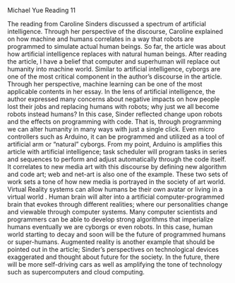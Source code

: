 Michael Yue
Reading 11

The reading from Caroline Sinders discussed a spectrum of artificial intelligence. Through her perspective of the discourse, Caroline explained on how machine and humans correlates in a way that robots are programmed to simulate actual human beings. So far, the article was about how artificial intelligence replaces with natural human beings.
After reading the article, I have a belief that computer and superhuman will replace out humanity into machine world. Similar to artificial intelligence, cyborgs are one of the most critical component in the author’s discourse in the article. Through her perspective, machine learning can be one of the most applicable contents in her essay. In the lens of artificial intelligence, the author expressed many concerns about negative impacts on how people lost their jobs and replacing humans with robots; why just we all become robots instead humans? In this case, Sinder reflected change upon robots and the effects on programming with code. That is, through programming we can alter humanity in many ways with just a single click. Even micro controllers such as Arduino, it can be programmed and utilized as a tool of artificial arm or “natural” cyborgs.  From my point, Arduino is amplifies this article with artificial intelligence; task scheduler will program tasks in series and sequences to perform and adjust automatically through the code itself. It correlates to new media art with this discourse by defining new algorithm and code art; web and net-art is also one of the example. These two sets of work sets a tone of how new media is portrayed in the society of art world. Virtual Reality systems can allow humans be their own avatar or living in a virtual world . Human brain will alter into a artificial computer-programmed brain that evokes through different realities; where our personalities change and viewable through computer systems.  Many computer scientists and programmers can be able to develop strong algorithms that imperialize humans eventually we are cyborgs or even robots.  In this case, human world starting to decay and soon will be the future of programmed humans or super-humans. Augmented reality is another example that should be pointed out in the article; Sinder’s perspectives on technological devices exaggerated and thought about future for the society. In the future, there will be more self-driving cars as well as amplifying the tone of technology such as supercomputers and cloud computing.

